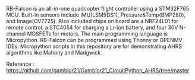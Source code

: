 RB-Falcon is an all-in-one quadcopter flight controller using a STM32F765 MCU. 
Built-in sensors include IMU(LSM9DS1), Pressure&Temp(BMP280), and Image(OV7725). 
Also included chips on board are a NRF24L01 for remote control, a STC4054 for charging a Li-Ion battery, and four 30V N-channel MOSFETs for motors.
The main programming language is Micropython. RB-Falcon can be programmed using Thonny or OPENMV IDEs.
Micropython scripts in this repository are for demonstrating AHRS algorithms like Mahony and Madgwick.

Reference : https://github.com/gamblor21/Gamblor21_CircuitPython_AHRS/tree/master
